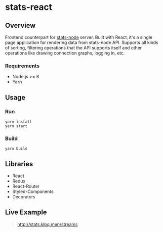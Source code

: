 # stats-react

## Overview

Frontend counterpart for [stats-node](https://github.com/rebelvg/stats-node) server.
Built with React, it's a single page application for rendering data from stats-node API. Supports all kinds of sorting, filtering operations that the API supports itself and other operations like drawing connection graphs, logging in, etc.

### Requirements

- Node.js >= 8
- Yarn

## Usage

### Run

```
yarn install
yarn start
```

### Build

```
yarn build
```

## Libraries

- React
- Redux
- React-Router
- Styled-Components
- Decorators

## Live Example

> http://stats.klpq.men/streams

